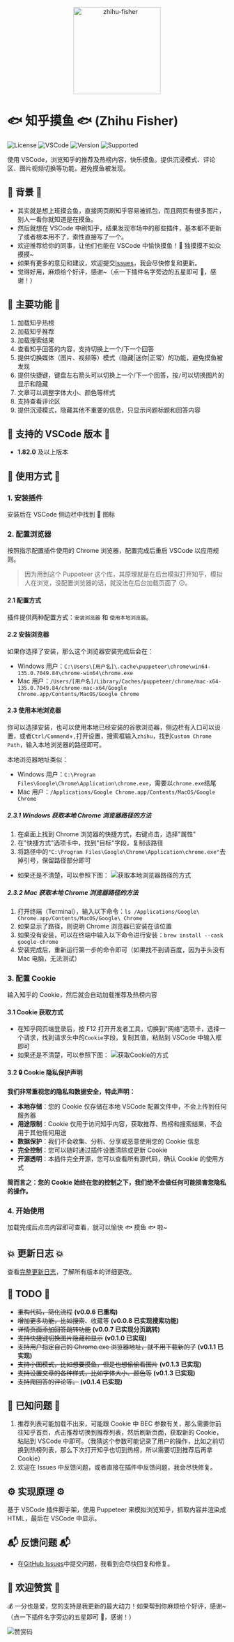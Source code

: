 <p align="center">
  <img src="https://img2024.cnblogs.com/blog/3085939/202504/3085939-20250428102917058-270629388.png" alt="zhihu-fisher"  width="200" height="200" />
</p>

# 🐟 知乎摸鱼 🐟 (Zhihu Fisher)

![License](https://img.shields.io/badge/License-MIT-orange.svg)
![VSCode](https://img.shields.io/badge/VSCode-1.82.0%2B-blue.svg)
![Version](https://img.shields.io/badge/Version-0.1.9-green.svg)
![Supported](https://img.shields.io/badge/Supported-Windows_MacOS-purple.svg)

使用 VSCode，浏览知乎的推荐及热榜内容，快乐摸鱼。提供沉浸模式、评论区、图片视频切换等功能，避免摸鱼被发现。

## 🔮 背景 🔮

- 其实就是想上班摸会鱼，直接网页刷知乎容易被抓包，而且网页有很多图片，别人一看你就知道是在摸鱼。
- 然后就想在 VSCode 中刷知乎，结果发现市场中的那些插件，基本都不更新了或者根本用不了，索性直接写了一个。
- 欢迎推荐给你的同事，让他们也能在 VSCode 中愉快摸鱼！🤣 独摸摸不如众摸摸~
- 如果有更多的意见和建议，欢迎提交[Issues](https://github.com/crispyChicken999/zhihu-fisher-vscode/issues)，我会尽快修复和更新。
- 觉得好用，麻烦给个好评，感谢~（点一下插件名字旁边的五星即可 🎉，感谢！）

## 🚀 主要功能 🚀

1. 加载知乎热榜
2. 加载知乎推荐
3. 加载搜索结果
4. 查看知乎回答的内容，支持切换上一个/下一个回答
5. 提供切换媒体（图片、视频等）模式（隐藏|迷你|正常）的功能，避免摸鱼被发现
6. 提供快捷键，键盘左右箭头可以切换上一个/下一个回答，按`/`可以切换图片的显示和隐藏
7. 文章可以调整字体大小、颜色等样式
8. 支持查看评论区
9. 提供沉浸模式，隐藏其他不重要的信息，只显示问题标题和回答内容

## 🎯 支持的 VSCode 版本 🎯

- **1.82.0** 及以上版本

## 🎉 使用方式 🎉

### 1. 安装插件

安装后在 VSCode 侧边栏中找到 📖 图标

### 2. 配置浏览器

按照指示配置插件使用的 Chrome 浏览器，配置完成后重启 VSCode 以应用规则。

> 因为用到这个 Puppeteer 这个库，其原理就是在后台模拟打开知乎，模拟人在浏览，没配置浏览器的话，就没法在后台加载页面了 😥。

#### 2.1 配置方式

插件提供两种配置方式：`安装浏览器` 和 `使用本地浏览器`。

#### 2.2 安装浏览器

如果你选择了安装，那么这个浏览器安装完成后会在：

- Windows 用户：`C:\Users\[用户名]\.cache\puppeteer\chrome\win64-135.0.7049.84\chrome-win64\chrome.exe`
- Mac 用户：`/Users/[用户名]/Library/Caches/puppeteer/chrome/mac-x64-135.0.7049.84/chrome-mac-x64/Google Chrome.app/Contents/MacOS/Google Chrome`

#### 2.3 使用本地浏览器

你可以选择安装，也可以使用本地已经安装的谷歌浏览器，侧边栏有入口可以设置，或者`Ctrl/Commend`+`,`打开设置，搜索框输入`zhihu`，找到`Custom Chrome Path`，输入本地浏览器的路径即可。

本地浏览器地址类似：

- Windows 用户：`C:\Program Files\Google\Chrome\Application\chrome.exe`，需要以`chrome.exe`结尾
- Mac 用户：`/Applications/Google Chrome.app/Contents/MacOS/Google Chrome`

##### 2.3.1 Windows 获取本地 Chrome 浏览器路径的方法

1. 在桌面上找到 Chrome 浏览器的快捷方式，右键点击，选择"属性"
2. 在"快捷方式"选项卡中，找到"目标"字段，复制该路径
3. 将路径中的`"C:\Program Files\Google\Chrome\Application\chrome.exe"`去掉引号，保留路径部分即可

- 如果还是不清楚，可以参照下图：
  ![获取本地浏览器路径的方式](https://img2024.cnblogs.com/blog/3085939/202504/3085939-20250425154308398-1262720236.png)

##### 2.3.2 Mac 获取本地 Chrome 浏览器路径的方法

1. 打开终端（Terminal），输入以下命令：`ls /Applications/Google\ Chrome.app/Contents/MacOS/Google\ Chrome`
2. 如果显示了路径，则说明 Chrome 浏览器已安装在该位置
3. 如果没有安装，可以在终端中输入以下命令进行安装：`brew install --cask google-chrome`
4. 安装完成后，重新运行第一步的命令即可（如果找不到请百度，因为手头没有 Mac 电脑，无法测试）

### 3. 配置 Cookie

输入知乎的 Cookie，然后就会自动加载推荐及热榜内容

#### 3.1 Cookie 获取方式

- 在知乎网页端登录后，按 F12 打开开发者工具，切换到"网络"选项卡，选择一个请求，找到请求头中的`Cookie`字段，复制其值，粘贴到 VSCode 中输入框即可
- 如果还是不清楚，可以参照下图：
  ![获取Cookie的方式](https://img2024.cnblogs.com/blog/3085939/202504/3085939-20250424143443844-967882670.webp)

#### 3.2 🔒 Cookie 隐私保护声明

**我们非常重视您的隐私和数据安全，特此声明：**

- **本地存储**：您的 Cookie 仅存储在本地 VSCode 配置文件中，不会上传到任何服务器
- **用途限制**：Cookie 仅用于访问知乎内容，获取推荐、热榜和搜索结果，不会用于其他任何用途
- **数据保护**：我们不会收集、分析、分享或恶意使用您的 Cookie 信息
- **完全控制**：您可以随时通过插件设置清除或更新 Cookie
- **开源透明**：本插件完全开源，您可以查看所有源代码，确认 Cookie 的使用方式

**简而言之：您的 Cookie 始终在您的控制之下，我们绝不会做任何可能损害您隐私的操作。**

### 4. 开始使用

加载完成后点击内容即可查看，就可以愉快 🐟 摸鱼 🐟 啦~



## 💥 更新日志 💥

查看[完整更新日志](./CHANGELOG.md)，了解所有版本的详细更改。

## 📝 TODO 📝

- ~~重构代码，简化流程~~ **(v0.0.6 已重构)**
- ~~增加更多功能，比如搜索~~、收藏等 **(v0.0.8 已实现搜索功能)**
- ~~详情页面添加回答跳转功能~~ **(v0.0.7 已实现分页跳转)**
- ~~支持快捷键切换图片隐藏和显示~~ **(v0.1.0 已实现)**
- ~~支持用户指定自己的 Chrome.exe 浏览器地址，就不用下载新的了~~ **(v0.1.1 已实现)**
- ~~支持小图模式，比如想要摸鱼，但是也想偷偷看图片~~ **(v0.1.3 已实现)**
- ~~支持设置文章的各种样式，比如字体大小、颜色等~~ **(v0.1.3 已实现)**
- ~~支持爬回答的评论等。~~ **(v0.1.4 已实现)**

## 🐞 已知问题 🐞

1.  推荐列表可能加载不出来，可能跟 Cookie 中 BEC 参数有关，那么需要你前往知乎首页，点击推荐切换到推荐列表，然后刷新页面，获取新的 Cookie，粘贴到 VSCode 中即可。（我猜这个参数可能记录了用户的操作，比如之前切换到热榜列表，那么下次打开知乎也切到热榜，所以需要切到推荐后再拿 Cookie）
2.  欢迎在 Issues 中反馈问题，或者直接在插件中反馈问题，我会尽快修复。

## ⚙ 实现原理 ⚙

基于 VSCode 插件脚手架，使用 Puppeteer 来模拟浏览知乎，抓取内容并渲染成 HTML，最后在 VSCode 中显示。

## 📬 反馈问题 📬

- 在[GitHub Issues](https://github.com/crispyChicken999/zhihu-fisher-vscode/issues)中提交问题，我看到会尽快回复和修复。

## 💖 欢迎赞赏 💖

💰 一分也是爱，您的支持是我更新的最大动力！如果帮到你麻烦给个好评，感谢~（点一下插件名字旁边的五星即可 🎉，感谢！）

![赞赏码](https://img2024.cnblogs.com/blog/3085939/202504/3085939-20250425153014632-145153684.jpg)
